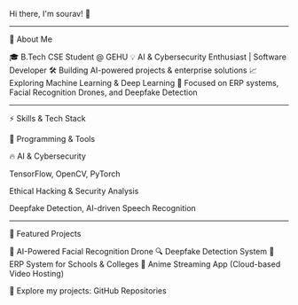 Hi there, I'm sourav! 🚀




---

🔹 About Me

🎓 B.Tech CSE Student @ GEHU
💡 AI & Cybersecurity Enthusiast | Software Developer
🛠 Building AI-powered projects & enterprise solutions
📈 Exploring Machine Learning & Deep Learning
🎯 Focused on ERP systems, Facial Recognition Drones, and Deepfake Detection


---

⚡ Skills & Tech Stack

🚀 Programming & Tools

    

🔥 AI & Cybersecurity

TensorFlow, OpenCV, PyTorch

Ethical Hacking & Security Analysis

Deepfake Detection, AI-driven Speech Recognition



---

📌 Featured Projects

🚀 AI-Powered Facial Recognition Drone
🔍 Deepfake Detection System
🏫 ERP System for Schools & Colleges
🎥 Anime Streaming App (Cloud-based Video Hosting)

🔗 Explore my projects: GitHub Repositories

